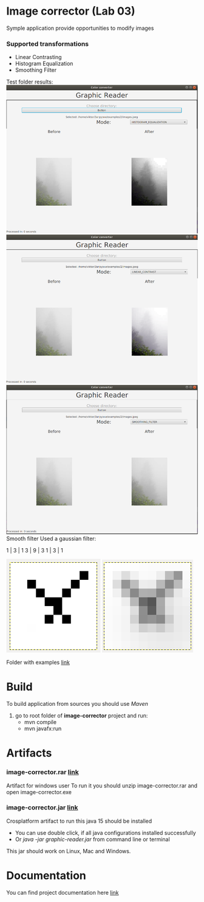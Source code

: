 # Image corrector (Lab 03)
Symple application provide opportunities to modify images
### Supported transformations
* Linear Contrasting
* Histogram Equalization
* Smoothing Filter


Test folder results:
![](https://github.com/ViktorHi/kg-lab03/blob/master/doc/img/histogram.png)
![](https://github.com/ViktorHi/kg-lab03/blob/master/doc/img/linear.png)
![](https://github.com/ViktorHi/kg-lab03/blob/master/doc/img/smoothing.png)
Smooth filter
Used a gaussian filter:

1  | 3  | 1
3  | 9  | 3
1  | 3  | 1


![before transformation](https://github.com/ViktorHi/kg-lab03/blob/master/doc/img/examples/3/source.png "before")
![after transformation](https://github.com/ViktorHi/kg-lab03/blob/master/doc/img/examples/3/smooth.png "after")


Folder with examples [link](https://github.com/ViktorHi/kg-lab03/tree/master/doc/img/examples)
# Build 
To build application from sources you should use *Maven* 

1. go to root folder of **image-corrector** project and run: 
    * mvn compile
    * mvn javafx:run

# Artifacts
### image-corrector.rar [link](https://github.com/ViktorHi/kg-lab03/tree/master/artifact/crossplatform)
Artifact for windows user
To run it you should unzip image-corrector.rar and open image-corrector.exe

### image-corrector.jar [link](https://github.com/ViktorHi/kg-lab03/tree/master/artifact/win)
Crosplatform artifact to run this java 15 should be installed
* You can use double click, if all java configurations installed successfully
* Or *java -jar graphic-reader.jar* from command line or terminal 

This jar should work on Linux, Mac and Windows.


# Documentation 
You can find project documentation here [link](https://github.com/ViktorHi/kg-lab03/tree/master/doc)

